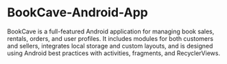 # BookCave-Android-App
BookCave is a full-featured Android application for managing book sales, rentals, orders, and user profiles. It includes modules for both customers and sellers, integrates local storage and custom layouts, and is designed using Android best practices with activities, fragments, and RecyclerViews.
